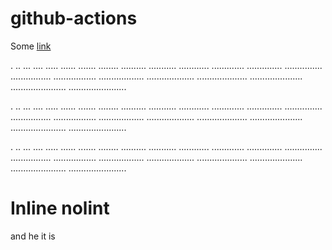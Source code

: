 # github-actions

Some [link](#inline-no-lint)

.
..
...
....
.....
......
.......
........
..........
...........
............
.............
..............
...............
................
.................
..................
...................
....................
.....................
......................
.......................

.
..
...
....
.....
......
.......
........
..........
...........
............
.............
..............
...............
................
.................
..................
...................
....................
.....................
......................
.......................

.
..
...
....
.....
......
.......
........
..........
...........
............
.............
..............
...............
................
.................
..................
...................
....................
.....................
......................
.......................

# Inline nolint
and he it is 
